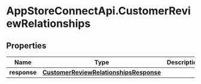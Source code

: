 # AppStoreConnectApi.CustomerReviewRelationships

## Properties

Name | Type | Description | Notes
------------ | ------------- | ------------- | -------------
**response** | [**CustomerReviewRelationshipsResponse**](CustomerReviewRelationshipsResponse.md) |  | [optional] 



